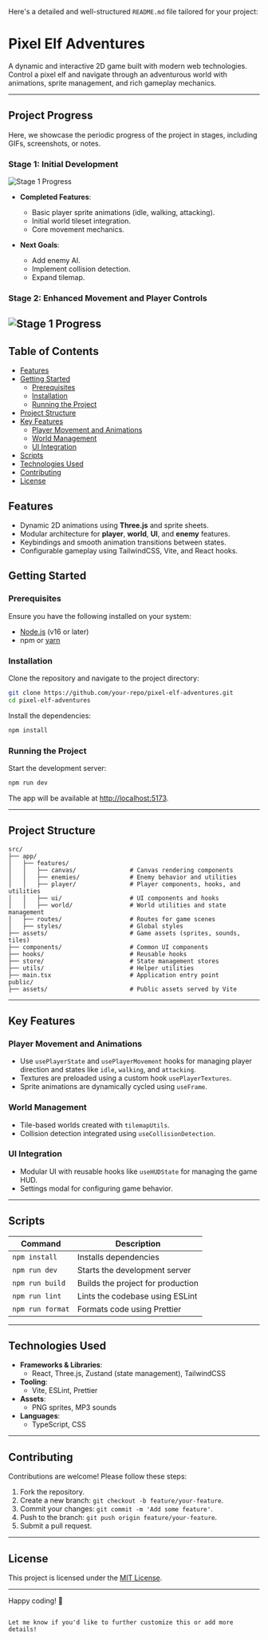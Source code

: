 Here's a detailed and well-structured `README.md` file tailored for your project:

# Pixel Elf Adventures

A dynamic and interactive 2D game built with modern web technologies. Control a pixel elf and navigate through an adventurous world with animations, sprite management, and rich gameplay mechanics.

---

## Project Progress

Here, we showcase the periodic progress of the project in stages, including GIFs, screenshots, or notes.

### Stage 1: Initial Development
![Stage 1 Progress](/public/assets/gif/1-stage.gif)

- **Completed Features**:
  - Basic player sprite animations (idle, walking, attacking).
  - Initial world tileset integration.
  - Core movement mechanics.

- **Next Goals**:
  - Add enemy AI.
  - Implement collision detection.
  - Expand tilemap.
  

### Stage 2: Enhanced Movement and Player Controls
![Stage 1 Progress](/public/assets/gif/2-stage.gif)
---

## Table of Contents

- [Features](#features)
- [Getting Started](#getting-started)
  - [Prerequisites](#prerequisites)
  - [Installation](#installation)
  - [Running the Project](#running-the-project)
- [Project Structure](#project-structure)
- [Key Features](#key-features)
  - [Player Movement and Animations](#player-movement-and-animations)
  - [World Management](#world-management)
  - [UI Integration](#ui-integration)
- [Scripts](#scripts)
- [Technologies Used](#technologies-used)
- [Contributing](#contributing)
- [License](#license)


## Features

- Dynamic 2D animations using **Three.js** and sprite sheets.
- Modular architecture for **player**, **world**, **UI**, and **enemy** features.
- Keybindings and smooth animation transitions between states.
- Configurable gameplay using TailwindCSS, Vite, and React hooks.


## Getting Started

### Prerequisites

Ensure you have the following installed on your system:

- [Node.js](https://nodejs.org/) (v16 or later)
- npm or [yarn](https://yarnpkg.com/)

### Installation

Clone the repository and navigate to the project directory:

```bash
git clone https://github.com/your-repo/pixel-elf-adventures.git
cd pixel-elf-adventures
```

Install the dependencies:

```bash
npm install
```

### Running the Project

Start the development server:

```bash
npm run dev
```

The app will be available at [http://localhost:5173](http://localhost:5173).

---

## Project Structure

```plaintext
src/
├── app/
│   ├── features/
│   │   ├── canvas/               # Canvas rendering components
│   │   ├── enemies/              # Enemy behavior and utilities
│   │   ├── player/               # Player components, hooks, and utilities
│   │   ├── ui/                   # UI components and hooks
│   │   ├── world/                # World utilities and state management
│   ├── routes/                   # Routes for game scenes
│   ├── styles/                   # Global styles
├── assets/                       # Game assets (sprites, sounds, tiles)
├── components/                   # Common UI components
├── hooks/                        # Reusable hooks
├── store/                        # State management stores
├── utils/                        # Helper utilities
├── main.tsx                      # Application entry point
public/
├── assets/                       # Public assets served by Vite
```

---

## Key Features

### Player Movement and Animations

- Use `usePlayerState` and `usePlayerMovement` hooks for managing player direction and states like `idle`, `walking`, and `attacking`.
- Textures are preloaded using a custom hook `usePlayerTextures`.
- Sprite animations are dynamically cycled using `useFrame`.

### World Management

- Tile-based worlds created with `tilemapUtils`.
- Collision detection integrated using `useCollisionDetection`.

### UI Integration

- Modular UI with reusable hooks like `useHUDState` for managing the game HUD.
- Settings modal for configuring game behavior.

---

## Scripts

| Command          | Description                               |
|-------------------|-------------------------------------------|
| `npm install`    | Installs dependencies                    |
| `npm run dev`    | Starts the development server            |
| `npm run build`  | Builds the project for production        |
| `npm run lint`   | Lints the codebase using ESLint          |
| `npm run format` | Formats code using Prettier              |

---

## Technologies Used

- **Frameworks & Libraries**:
    - React, Three.js, Zustand (state management), TailwindCSS
- **Tooling**:
    - Vite, ESLint, Prettier
- **Assets**:
    - PNG sprites, MP3 sounds
- **Languages**:
    - TypeScript, CSS

---

## Contributing

Contributions are welcome! Please follow these steps:

1. Fork the repository.
2. Create a new branch: `git checkout -b feature/your-feature`.
3. Commit your changes: `git commit -m 'Add some feature'`.
4. Push to the branch: `git push origin feature/your-feature`.
5. Submit a pull request.

---

## License

This project is licensed under the [MIT License](LICENSE).

---

Happy coding! 🚀
```

Let me know if you'd like to further customize this or add more details!
